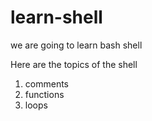 # learn-shell


we are going to learn bash shell

Here are the topics of the shell

1. comments
2. functions
3. loops